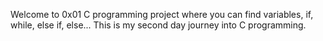 Welcome to 0x01 C programming project where you can find variables, if, while, else if, else...
This is my second day journey into C programming.
